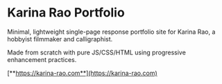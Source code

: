 # Karina Rao Portfolio

Minimal, lightweight single-page response portfolio site for Karina Rao, a hobbyist filmmaker and
calligraphist.

Made from scratch with pure JS/CSS/HTML using progressive enhancement practices.

[**https://karina-rao.com**](https://karina-rao.com)

